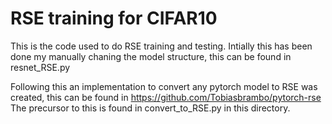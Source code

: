 # RSE training for CIFAR10

This is the code used to do RSE training and testing. Intially this has been done my manually chaning the model structure, this can be found in resnet_RSE.py

Following this an implementation to convert any pytorch model to RSE was created, this can be found in https://github.com/Tobiasbrambo/pytorch-rse The precursor to this is found in convert_to_RSE.py in this directory.
